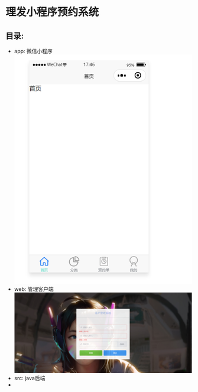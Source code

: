 # 理发小程序预约系统
## 目录:
- app: 微信小程序
 ![](https://github.com/KeepInlove/projectImg/blob/master/app.png)
- web: 管理客户端
 ![](https://github.com/KeepInlove/projectImg/blob/master/web.png)
- src: java后端
- 
